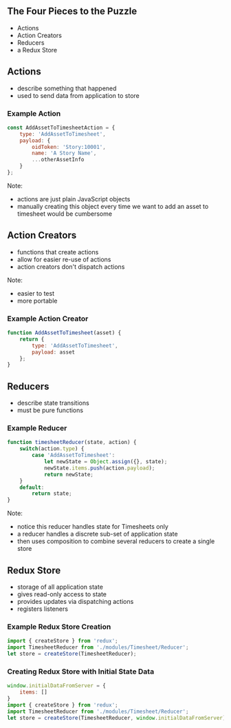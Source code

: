 ## The Four Pieces to the Puzzle

- Actions <!-- .element: class="fragment" data-fragment-index="1" -->
- Action Creators <!-- .element: class="fragment" data-fragment-index="2" -->
- Reducers <!-- .element: class="fragment" data-fragment-index="3" -->
- a Redux Store <!-- .element: class="fragment" data-fragment-index="4" -->



## Actions

- describe something that happened  <!-- .element: class="fragment" data-fragment-index="1" -->
- used to send data from application to store <!-- .element: class="fragment" data-fragment-index="2" -->


### Example Action

```javascript
const AddAssetToTimesheetAction = {
	type: 'AddAssetToTimesheet',
	payload: {
		oidToken: 'Story:10001',
		name: 'A Story Name',
		...otherAssetInfo
	}
};
```

Note:
- actions are just plain JavaScript objects
- manually creating this object every time we want to add an asset to timesheet would be cumbersome



## Action Creators

- functions that create actions <!-- .element: class="fragment" data-fragment-index="1" -->
- allow for easier re-use of actions <!-- .element: class="fragment" data-fragment-index="2" -->
- action creators don't dispatch actions <!-- .element: class="fragment" data-fragment-index="3" -->

Note:
- easier to test
- more portable


### Example Action Creator

```javascript
function AddAssetToTimesheet(asset) {
	return {
		type: 'AddAssetToTimesheet',
		payload: asset
	};
}
```



## Reducers

- describe state transitions <!-- .element: class="fragment" data-fragment-index="1" -->
- must be pure functions <!-- .element: class="fragment" data-fragment-index="2" -->


### Example Reducer

```javascript
function timesheetReducer(state, action) {
	switch(action.type) {
		case 'AddAssetToTimesheet':
			let newState = Object.assign({}, state);
			newState.items.push(action.payload);
			return newState;
	}
	default:
		return state;
}
```

Note:
- notice this reducer handles state for Timesheets only
- a reducer handles a discrete sub-set of application state
- then uses composition to combine several reducers to create a single store



## Redux Store

- storage of all application state <!-- .element: class="fragment" data-fragment-index="1" -->
- gives read-only access to state <!-- .element: class="fragment" data-fragment-index="2" -->
- provides updates via dispatching actions <!-- .element: class="fragment" data-fragment-index="3" -->
- registers listeners <!-- .element: class="fragment" data-fragment-index="4" -->


### Example Redux Store Creation

```javascript
import { createStore } from 'redux';
import TimesheetReducer from './modules/Timesheet/Reducer';
let store = createStore(TimesheetReducer);
```


### Creating Redux Store with Initial State Data

```javascript
window.initialDataFromServer = {
	items: []
}
import { createStore } from 'redux';
import TimesheetReducer from './modules/Timesheet/Reducer';
let store = createStore(TimesheetReducer, window.initialDataFromServer);
```

